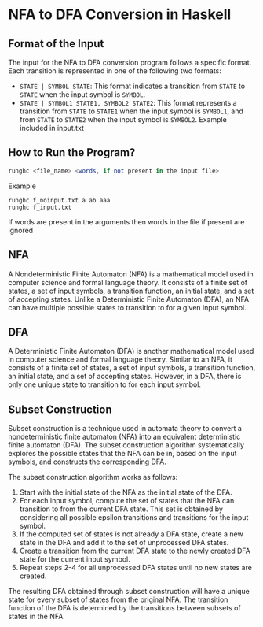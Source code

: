 # NFA to DFA Conversion in Haskell

## Format of the Input
The input for the NFA to DFA conversion program follows a specific format. Each transition is represented in one of the following two formats:
- `STATE | SYMBOL STATE`: This format indicates a transition from `STATE` to `STATE` when the input symbol is `SYMBOL`.
- `STATE | SYMBOL1 STATE1, SYMBOL2 STATE2`: This format represents a transition from `STATE` to `STATE1` when the input symbol is `SYMBOL1`, and from `STATE` to `STATE2` when the input symbol is `SYMBOL2`.
  Example included in input.txt

## How to Run the Program?
```haskell
runghc <file_name> <words, if not present in the input file>
``` 
Example
```
runghc f_noinput.txt a ab aaa
runghc f_input.txt
```
If words are present in the arguments then words in the file if present are ignored
## NFA
A Nondeterministic Finite Automaton (NFA) is a mathematical model used in computer science and formal language theory. It consists of a finite set of states, a set of input symbols, a transition function, an initial state, and a set of accepting states. Unlike a Deterministic Finite Automaton (DFA), an NFA can have multiple possible states to transition to for a given input symbol.

## DFA
A Deterministic Finite Automaton (DFA) is another mathematical model used in computer science and formal language theory. Similar to an NFA, it consists of a finite set of states, a set of input symbols, a transition function, an initial state, and a set of accepting states. However, in a DFA, there is only one unique state to transition to for each input symbol.

## Subset Construction

Subset construction is a technique used in automata theory to convert a nondeterministic finite automaton (NFA) into an equivalent deterministic finite automaton (DFA). The subset construction algorithm systematically explores the possible states that the NFA can be in, based on the input symbols, and constructs the corresponding DFA.

The subset construction algorithm works as follows:

1. Start with the initial state of the NFA as the initial state of the DFA.
2. For each input symbol, compute the set of states that the NFA can transition to from the current DFA state. This set is obtained by considering all possible epsilon transitions and transitions for the input symbol.
3. If the computed set of states is not already a DFA state, create a new state in the DFA and add it to the set of unprocessed DFA states.
4. Create a transition from the current DFA state to the newly created DFA state for the current input symbol.
5. Repeat steps 2-4 for all unprocessed DFA states until no new states are created.

The resulting DFA obtained through subset construction will have a unique state for every subset of states from the original NFA. The transition function of the DFA is determined by the transitions between subsets of states in the NFA.


